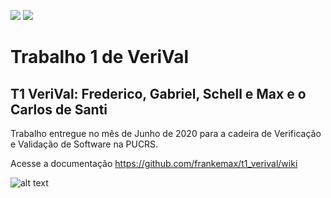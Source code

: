 ![](https://img.shields.io/badge/Status-Voando-brightgreen) 
![](https://img.shields.io/badge/Release-1.0-blue)



# Trabalho 1 de VeriVal
## T1 VeriVal: Frederico, Gabriel, Schell e Max e o Carlos de Santi

Trabalho entregue no mês de Junho de 2020 para a cadeira de Verificação e Validação de Software na PUCRS.

Acesse a documentação https://github.com/frankemax/t1_verival/wiki


![alt text](https://vestibulares2020.com/wp-content/uploads/2019/03/vestibular-pucrs-2020.png)


